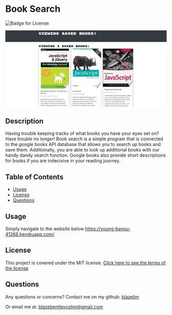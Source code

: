
# Book Search
![Badge for License](https://img.shields.io/badge/license-MIT-blueviolet)

![Example of a book library](./media/sample.png)

## Description
Having trouble keeping tracks of what books you have your eyes set on? Have trouble no longer! Book search is a simple program that is connected to the google books API database that allows you to search up books and save them. Additionally, you are able to look up additional books with our handy dandy search function. Google books also provide short descriptions for books if you are indecisive in your reading journey.
## Table of Contents
* [Usage](#usage)
* [License](#license)
* [Questions](#questions)
## Usage
Simply navigate to the website below
https://young-bayou-41268.herokuapp.com/
## License
This project is covered under the MIT license.
[Click here to see the terms of the license](https://choosealicense.com/licenses/mit/)
## Questions
Any questions or concerns?
Contact me on my github: [blazelim](https://github.com/blazelim/)

Or email me at: blazebentleycolim@gmail.com
